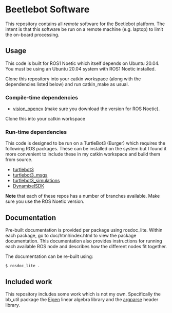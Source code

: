 # Beetlebot Software
This repository contains all *remote* software for the Beetlebot platform. The
intent is that this software be run on a remote machine (e.g. laptop) to limit
the on-board processing. 

## Usage
This code is built for ROS1 Noetic which itself depends on Ubuntu 20.04.
You must be using an Ubuntu 20.04 system with ROS1 Noetic installed.

Clone this repository into your catkin workspace (along with the dependencies
listed below) and run catkin_make as usual. 

###  Compile-time dependencies
- [vision_opencv](https://github.com/ros-perception/vision_opencv) (make sure you download the version for ROS Noetic).

Clone this into your catkin workspace

###  Run-time dependencies
This code is designed to be run on a TurtleBot3 (Burger) which requires the
following ROS packages. These can be installed on the system but I found it more
convenient to include these in my catkin workspace and build them from source.

- [turtlebot3](https://github.com/ROBOTIS-GIT/turtlebot3)
- [turtlebot3_msgs](https://github.com/ROBOTIS-GIT/turtlebot3_msgs)
- [turtlebot3_simulations](https://github.com/ROBOTIS-GIT/turtlebot3_simulations)
- [DynamixelSDK](https://github.com/ROBOTIS-GIT/DynamixelSDK)

**Note** that each of these repos has a number of branches
  available. Make sure you use the ROS Noetic version.

## Documentation
Pre-built documentation is provided per package using rosdoc_lite. Within
each package, go to doc/html/index.html to view the package documentation.
This documentation also provides instructions for running each available
ROS node and describes how the different nodes fit together.

The documentation can be re-built using:

`$ rosdoc_lite .`


## Included work

This repository includes some work which is not my own. Specifically
the bb_util package the
[Eigen](https://eigen.tuxfamily.org/index.php?title=Main_Page) linear
algebra library and the
[argparse](https://github.com/jamolnng/argparse/tree/develop) header
library.
